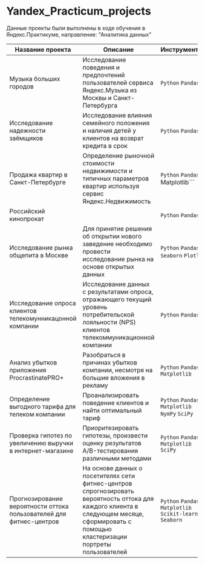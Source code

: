# Yandex_Practicum_projects

Данные проекты были выполнены в ходе обучения в Яндекс.Практикуме, направление: "Аналитика данных"

| Название проекта| Описание | Инструменты |
|----------|----------|----------|
| Музыка больших городов | Исследование поведения и предпочтений пользователей сервиса Яндекс.Музыка из Москвы и Санкт-Петербурга  |```Python``` ```Pandas```   |
| Исследование надежности заёмщиков | Исследование влияния семейного положения и наличия детей у клиентов на возврат кредита в срок |```Python``` ```Pandas```   |
| Продажа квартир в Санкт-Петербурге   | Определение рыночной стоимости недвижимости и типичных параметров квартир используя сервис Яндекс.Недвижимость|```Python``` ```Pandas ```Matplotlib```   |
| Российский кинопрокат  | |```Python``` ```Pandas```   |
| Исследование рынка общепита в Москве  | Для принятие решения об открытии нового заведение необходимо провести исследование рынка на основе открытых данных|```Python``` ```Pandas``` ```Seaborn``` ```Plotly```   |
| Исследование опроса клиентов телекомунникацонной компании    | Исследование данных с результатами опроса, отражающего текущий уровень потребительской лояльности (NPS) клиентов телекоммуникационной компании |```Python``` ```Pandas```   |
| Анализ убытков приложения ProcrastinatePRO+ | Разобраться в причинах убытков компании, несмотря на большие вложения в рекламу |```Python``` ```Pandas``` ```Matplotlib```   |
| Определение выгодного тарифа для телеком компании | Проанализировать поведение клиентов и найти оптимальный тариф |```Python``` ```Pandas``` ```Matplotlib``` ```NymPy``` ```SciPy```  |
| Проверка гипотез по увеличению выручки в интернет-магазине | Приоритезировать гипотезы, произвести оценку результатов A/B-тестирования различными методами |```Python``` ```Pandas``` ```Matplotlib``` ```SciPy```  |
| Прогнозирование вероятности оттока пользователей для фитнес-центров |На основе данных о посетителях сети фитнес-центров спрогнозировать вероятность оттока для каждого клиента в следующем месяце, сформировать с помощью кластеризации портреты пользователей  |```Python``` ```Pandas``` ```Matplotlib``` ```Scikit-learn``` ```Seaborn``` |

